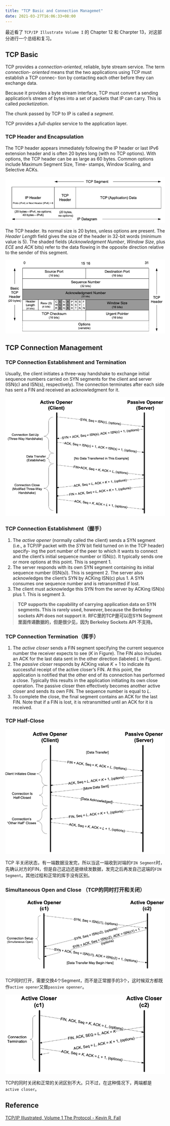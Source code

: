 ```yaml
---
title: "TCP Basic and Connection Managemet"
date: 2021-03-27T16:06:33+08:00
---
```


最近看了 `TCP/IP Illustrate Volume I` 的 Chapter 12 和 Charpter 13，对这部分进行一个总结和复习。

## TCP  Basic

TCP provides a *connection-oriented*, reliable, byte stream service. The term *connection- oriented* means that the two applications using TCP must establish a TCP connec- tion by contacting each other before they can exchange data.

Because it provides a byte stream interface, TCP must convert a sending application’s stream of bytes into a set of packets that IP can carry. This is called *packetization*. 

The chunk passed by TCP to IP is called a *segment*.

TCP provides a *full-duplex* service to the application layer.

### TCP Header and Encapsulation

The TCP header appears immediately following the IP header or last IPv6 extension header and is often 20 bytes long (with no TCP options). With options, the TCP header can be as large as 60 bytes. Common options include Maximum Segment Size, Time- stamps, Window Scaling, and Selective ACKs.

![TCPEncapsulation)](image-20220527183849581.png)

The TCP header. Its normal size is 20 bytes, unless options are present. The *Header Length* field gives the size of the header in 32-bit words (minimum value is 5). The shaded fields (*Acknowledgment Number*, *Window Size*, plus *ECE* and *ACK* bits) refer to the data flowing in the opposite direction relative to the sender of this segment.

![TCP Header](image-20220527184018385.png)

## TCP Connection Management

### TCP Connection Establishment and Termination

Usually, the client initiates a three-way handshake to exchange initial sequence numbers carried on SYN segments for the client and server (ISN(c) and ISN(s), respectively). The connection terminates after each side has sent a FIN and received an acknowledgment for it.

![TCP Connection Establishment and Termination](image-20220527185224201.png)

### TCP Connection Establishment（握手）

1. The *active opener* (normally called the client) sends a SYN segment (i.e., a TCP/IP packet with the *SYN* bit field turned on in the TCP header) specify- ing the port number of the peer to which it wants to connect and the client’s initial sequence number or ISN(c). It typically sends one or more options at this point. This is segment 1.
2. The server responds with its own SYN segment containing its initial sequence number (ISN(s)). This is segment 2. The server also acknowledges the client’s SYN by ACKing ISN(c) plus 1. A SYN consumes one sequence number and is retransmitted if lost.
3. The client must acknowledge this SYN from the server by ACKing ISN(s) plus 1. This is segment 3.

> **TCP supports the capability of carrying application data on SYN segments. This is rarely used, however, because the Berkeley sockets API does not support it.** **RFC里的TCP是可以在SYN Segment里面传递数据的，但是很少见，因为 Berkeley Sockets API 不支持。**

### TCP Connection Termination（挥手）

1. The *active closer* sends a FIN segment specifying the current sequence number the receiver expects to see (*K* in Figure). The FIN also includes an ACK for the last data sent in the other direction (labeled *L* in Figure).
2. The *passive closer* responds by ACKing value *K* + 1 to indicate its successful receipt of the active closer’s FIN. At this point, the application is notified that the other end of its connection has performed a close. Typically this results in the application initiating its own close operation. The passive closer then effectively becomes another active closer and sends its own FIN. The sequence number is equal to *L*.
3. To complete the close, the final segment contains an ACK for the last FIN. Note that if a FIN is lost, it is retransmitted until an ACK for it is received.

### TCP Half-Close

![TCP Half-Close](image-20220527190707079.png)

TCP 半关闭状态，有一端数据没发完，所以当这一端收到对端的`FIN Segment`时，先确认对方的FIN，但是自己这边还是继续发数据，发完之后再发自己这端的`FIN Segment`。其他过程和正常的挥手没有区别。

### Simultaneous Open and Close （TCP的同时打开和关闭）

![TCP Simultaneous Open](image-20220527191607438.png)

TCP同时打开，需要交换4个Segment，而不是正常握手的3个，这时候双方都既作`active opener`又做`passive openner`。

![TCP Simultaneous Close](image-20220527192040428.png)

TCP的同时关闭和正常的关闭区别不大。只不过，在这种情况下，两端都是`active closer`。

## Reference

[TCP/IP Illustrated, Volume 1 The Protocol - Kevin R. Fall](https://www.oreilly.com/library/view/tcpip-illustrated-volume/9780132808200/)
